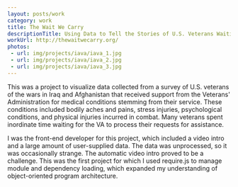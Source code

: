 ```yaml
---
layout: posts/work
category: work
title: The Wait We Carry
descriptionTitle: Using Data to Tell the Stories of U.S. Veterans Waiting for Medical Assistance from the Government
workUrl: http://thewaitwecarry.org/
photos:
 - url: img/projects/iava/iava_1.jpg
 - url: img/projects/iava/iava_2.jpg
 - url: img/projects/iava/iava_3.jpg
---
```


This was a project to visualize data collected from a survey of U.S. veterans of the wars 
in Iraq and Afghanistan that received support from the Veterans' Administration for medical 
conditions stemming from their service. These conditions included bodily aches and pains, 
stress injuries, psychological conditions, and physical injuries incurred in combat. Many 
veterans spent inordinate time waiting for the VA to process their requests for assistance.

I was the front-end developer for this project, which included a video intro and a 
large amount of user-supplied data. The data was unprocessed, so it was occasionally strange. 
The automatic video intro proved to be a challenge. This was the first project for which I used 
require.js to manage module and dependency loading, which expanded my understanding of 
object-oriented program architecture.